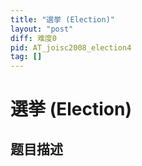```yaml
---
title: "選挙 (Election)"
layout: "post"
diff: 难度0
pid: AT_joisc2008_election4
tag: []
---
```


# 選挙 (Election)

## 题目描述

[problemUrl]: https://atcoder.jp/contests/joisc2008/tasks/joisc2008_election4



